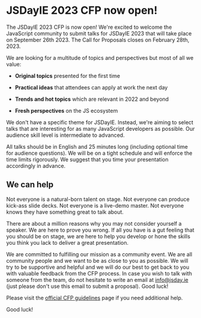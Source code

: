 # JSDayIE 2023 CFP now open!

The JSDayIE 2023 CFP is now open! We're excited to welcome the JavaScript community to submit talks for JSDayIE 2023 that will take place on September 26th 2023. The Call for Proposals closes on February 28th, 2023.

We are looking for a multitude of topics and perspectives but most of all we value:

- **Original topics** presented for the first time

- **Practical ideas** that attendees can apply at work the next day

- **Trends and hot topics** which are relevant in 2022 and beyond

- **Fresh perspectives** on the JS ecosystem

We don't have a specific theme for JSDayIE. Instead, we're aiming to select talks that are interesting for as many JavaScript developers as possible. Our audience skill level is intermediate to advanced.

All talks should be in English and 25 minutes long (including optional time for audience questions). 
We will be on a tight schedule and will enforce the time limits rigorously. We suggest that you time your presentation accordingly in advance.

## We can help

Not everyone is a natural-born talent on stage. Not everyone can produce kick-ass slide decks. Not everyone is a live-demo master. Not everyone knows they have something great to talk about.

There are about a million reasons why you may not consider yourself a speaker. We are here to prove you wrong. If all you have is a gut feeling that you should be on stage, we are here to help you develop or hone the skills you think you lack to deliver a great presentation.

We are committed to fulfilling our mission as a community event. We are all community people and we want to be as close to you as possible. We will try to be supportive and helpful and we will do our best to get back to you with valuable feedback from the CFP process. In case you wish to talk with someone from the team, do not hesitate to write an email at [info@jsday.ie](mailto:info@jsday.ie) (just please don't use this email to submit a proposal). Good luck!

Please visit the [official CFP guidelines](/call-for-proposals-details) page if you need additional help.

Good luck!